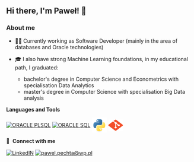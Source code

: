 ## Hi there, I'm Paweł! 👋

### About me
- 👨‍💻 Currently working as Software Developer (mainly in the area of ​​databases and Oracle technologies)
- 🎓 I also have strong Machine Learning foundations, in my educational path, I graduated:

  - bachelor's degree in Computer Science and Econometrics with specialisation Data Analytics
  - master's degree in Computer Science with specialisation Big Data analysis


**Languages and Tools**
<p align="left">



<a href="https://www.oracle.com/pl/database/technologies/appdev/plsql.html" target="blank"><img align="center" src="https://www.oracle.com/a/ocom/img/pl-sql.svg" alt="ORACLE PLSQL" height="50" width="50" /></a>
<a href="https://www.oracle.com/pl/database/technologies/appdev/sql.html" target="blank"><img align="center" src="https://www.oracle.com/a/ocom/img/sql.svg" alt="ORACLE SQL" height="50" width="50" /></a>
<a href="https://www.python.org" target="blank"><img align="center" src="https://raw.githubusercontent.com/devicons/devicon/master/icons/python/python-original.svg" alt="Python" height="40" width="40" /></a>
<a href="https://git-scm.com//" target="blank"><img align="center" src="https://raw.githubusercontent.com/devicons/devicon/2ae2a900d2f041da66e950e4d48052658d850630/icons/git/git-original.svg" alt="GIT" height="30" width="40" /></a>



🔗 &nbsp;**Connect with me**
<p align="left">


<a href="https://linkedin.com/in/pawel-pechta" target="blank"><img align="center" src="https://cdn.iconscout.com/icon/free/png-512/free-linkedin-logo-icon-download-in-svg-png-gif-file-formats--social-media-share-work-brand-pack-logos-icons-2284689.png?f=webp&w=256" alt="LinkedIN" height="30" width="30" /></a>
<a href="mailto:pawel.pechta@wp.pl" target="blank"><img align="center" src="https://cdn-icons-png.flaticon.com/512/725/725643.png" alt="pawel.pechta@wp.pl" height="40" width="40" /></a>



